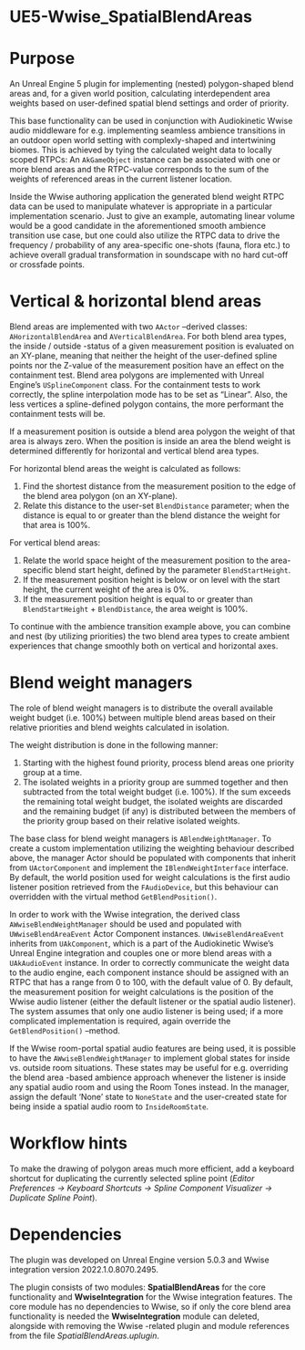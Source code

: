 # UE5-Wwise_SpatialBlendAreas

# Purpose

An Unreal Engine 5 plugin for implementing (nested) polygon-shaped blend areas and, for a given world position, 
calculating interdependent area weights based on user-defined spatial blend settings and order of priority. 

This base functionality can be used in conjunction with Audiokinetic Wwise audio middleware for e.g. implementing seamless 
ambience transitions in an outdoor open world setting with complexly-shaped and intertwining biomes. This is achieved by tying the 
calculated weight data to locally scoped RTPCs: An `AkGameObject` instance can be associated with one or more blend areas and the 
RTPC-value corresponds to the sum of the weights of referenced areas in the current listener location. 

Inside the Wwise authoring application the generated blend weight RTPC data can be used to manipulate whatever is appropriate in a particular implementation scenario. Just to give an example, automating linear volume would be a good candidate in the aforementioned smooth ambience transition use case, but one could also utilize the RTPC data to drive the frequency / probability of any area-specific one-shots (fauna, flora etc.) to achieve overall gradual transformation in soundscape with no hard cut-off or crossfade points.

# Vertical & horizontal blend areas

Blend areas are implemented with two `AActor` –derived classes: `AHorizontalBlendArea` and `AVerticalBlendArea`. For both blend area types, the inside / outside -status of a given measurement position is evaluated on an XY-plane, meaning that neither the height of the user-defined spline points nor the Z-value of the measurement position have an effect on the containment test. Blend area polygons are implemented with Unreal Engine’s `USplineComponent` class. For the containment tests to work correctly, the spline interpolation mode has to be set as “Linear”. Also, the less vertices a spline-defined polygon contains, the more performant the containment tests will be. 

If a measurement position is outside a blend area polygon the weight of that area is always zero. When the position is inside an area the blend weight is determined differently for horizontal and vertical blend area types. 

For horizontal blend areas the weight is calculated as follows: 

1) Find the shortest distance from the measurement position to the edge of the blend area polygon (on an XY-plane).
2) Relate this distance to the user-set `BlendDistance` parameter; when the distance is equal to or greater than the blend distance the weight for that area is 100%.

For vertical blend areas: 

1) Relate the world space height of the measurement position to the area-specific blend start height, defined by the parameter `BlendStartHeight`.
2) If the measurement position height is below or on level with the start height, the current weight of the area is 0%.
3) If the measurement position height is equal to or greater than `BlendStartHeight` + `BlendDistance`, the area weight is 100%.

To continue with the ambience transition example above, you can combine and nest (by utilizing priorities) the two blend area types to create ambient experiences that change smoothly both on vertical and horizontal axes. 

# Blend weight managers

The role of blend weight managers is to distribute the overall available weight budget (i.e. 100%) between multiple blend areas based on their relative priorities and blend weights calculated in isolation.

The weight distribution is done in the following manner:

1) Starting with the highest found priority, process blend areas one priority group at a time. 
2) The isolated weights in a priority group are summed together and then subtracted from the total weight budget (i.e. 100%). If the sum exceeds the remaining total weight budget, the isolated weights are discarded and the remaining budget (if any) is distributed between the members of the priority group based on their relative isolated weights. 

The base class for blend weight managers is `ABlendWeightManager`. To create a custom implementation utilizing the weighting behaviour described above, the manager Actor should be populated with components that inherit from `UActorComponent` and implement the `IBlendWeightInterface` interface. By default, the world position used for weight calculations is the first audio listener position retrieved from the `FAudioDevice`, but this behaviour can overridden with the virtual method `GetBlendPosition()`.

In order to work with the Wwise integration, the derived class `AWwiseBlendWeightManager` should be used and populated with `UWwiseBlendAreaEvent` Actor Component instances. `UWwiseBlendAreaEvent` inherits from `UAkComponent`, which is a part of the Audiokinetic Wwise’s Unreal Engine integration and couples one or more blend areas with a `UAkAudioEvent` instance. In order to correctly communicate the weight data to the audio engine, each component instance should be assigned with an RTPC that has a range from 0 to 100, with the default value of 0. By default, the measurement position for weight calculations is the position of the Wwise audio listener (either the default listener or the spatial audio listener). The system assumes that only one audio listener is being used; if a more complicated implementation is required, again override the `GetBlendPosition()` –method.

If the Wwise room-portal spatial audio features are being used, it is possible to have the `AWwiseBlendWeightManager` to implement global states for inside vs. outside room situations. These states may be useful for e.g. overriding the blend area -based ambience approach whenever the listener is inside any spatial audio room and using the Room Tones instead. In the manager, assign the default ‘None’ state to `NoneState` and the user-created state for being inside a spatial audio room to `InsideRoomState`. 

# Workflow hints

To make the drawing of polygon areas much more efficient, add a keyboard shortcut for duplicating the currently selected spline point (_Editor Preferences -> Keyboard Shortcuts -> Spline Component Visualizer -> Duplicate Spline Point_). 

# Dependencies

The plugin was developed on Unreal Engine version 5.0.3 and Wwise integration version 2022.1.0.8070.2495. 

The plugin consists of two modules: **SpatialBlendAreas** for the core functionality and **WwiseIntegration** for the Wwise integration features. The core module has no dependencies to Wwise, so if only the core blend area functionality is needed the **WwiseIntegration** module can deleted, alongside with removing the Wwise -related plugin and module references from the file _SpatialBlendAreas.uplugin_.  
